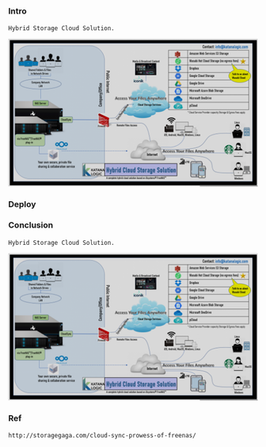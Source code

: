 
### Intro
    Hybrid Storage Cloud Solution.
   <p align="center"><img src="https://github.com/hieunt84/play-truenas/blob/master/images/hybrid-cloud-storage-solution.png" /></p>

### Deploy

### Conclusion
    Hybrid Storage Cloud Solution.
   <p align="center"><img src="https://github.com/hieunt84/play-truenas/blob/master/images/hybrid-cloud-storage-solution.png" /></p>

### Ref
    http://storagegaga.com/cloud-sync-prowess-of-freenas/
   